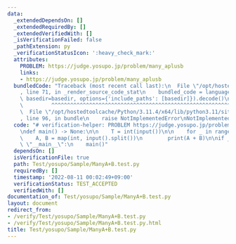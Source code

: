 ```yaml
---
data:
  _extendedDependsOn: []
  _extendedRequiredBy: []
  _extendedVerifiedWith: []
  _isVerificationFailed: false
  _pathExtension: py
  _verificationStatusIcon: ':heavy_check_mark:'
  attributes:
    PROBLEM: https://judge.yosupo.jp/problem/many_aplusb
    links:
    - https://judge.yosupo.jp/problem/many_aplusb
  bundledCode: "Traceback (most recent call last):\n  File \"/opt/hostedtoolcache/Python/3.11.4/x64/lib/python3.11/site-packages/onlinejudge_verify/documentation/build.py\"\
    , line 71, in _render_source_code_stat\n    bundled_code = language.bundle(stat.path,\
    \ basedir=basedir, options={'include_paths': [basedir]}).decode()\n          \
    \         ^^^^^^^^^^^^^^^^^^^^^^^^^^^^^^^^^^^^^^^^^^^^^^^^^^^^^^^^^^^^^^^^^^^^^^^^^^^^^^^^^\n\
    \  File \"/opt/hostedtoolcache/Python/3.11.4/x64/lib/python3.11/site-packages/onlinejudge_verify/languages/python.py\"\
    , line 96, in bundle\n    raise NotImplementedError\nNotImplementedError\n"
  code: "# verification-helper: PROBLEM https://judge.yosupo.jp/problem/many_aplusb\n\
    \ndef main() -> None:\n\n    T = int(input())\n\n    for _ in range(T):\n    \
    \    A, B = map(int, input().split())\n        print(A + B)\n\nif __name__ ==\
    \ \"__main__\":\n    main()"
  dependsOn: []
  isVerificationFile: true
  path: Test/yosupo/Sample/ManyA+B.test.py
  requiredBy: []
  timestamp: '2022-08-11 00:02:49+09:00'
  verificationStatus: TEST_ACCEPTED
  verifiedWith: []
documentation_of: Test/yosupo/Sample/ManyA+B.test.py
layout: document
redirect_from:
- /verify/Test/yosupo/Sample/ManyA+B.test.py
- /verify/Test/yosupo/Sample/ManyA+B.test.py.html
title: Test/yosupo/Sample/ManyA+B.test.py
---
```

